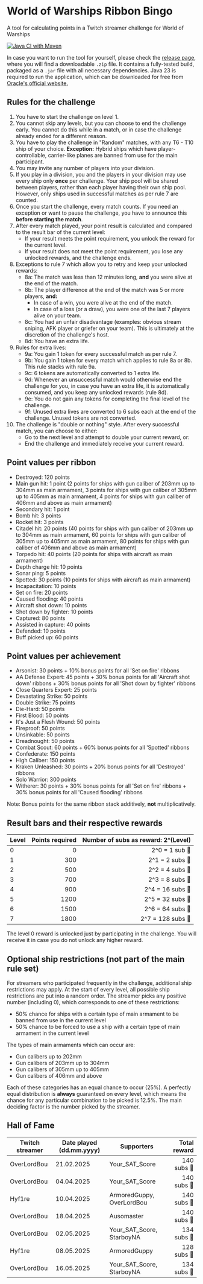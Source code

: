 # World of Warships Ribbon Bingo

A tool for calculating points in a Twitch streamer challenge for World of Warships

[![Java CI with Maven](https://github.com/jbuerkle/WoWsRibbonBingo/actions/workflows/maven.yml/badge.svg?branch=main&event=push)](https://github.com/jbuerkle/WoWsRibbonBingo/actions/workflows/maven.yml)

In case you want to run the tool for yourself, please check
the [release page](https://github.com/jbuerkle/WoWsRibbonBingo/releases), where you will find a downloadable `.zip`
file. It contains a fully-tested build, packaged as a `.jar` file with all necessary dependencies. Java 23 is required
to run the application, which can be downloaded for free
from [Oracle's official website.](https://www.oracle.com/java/technologies/downloads/)

## Rules for the challenge

1. You have to start the challenge on level 1.
2. You cannot skip any levels, but you can choose to end the challenge early. You cannot do this while in a match, or in
   case the challenge already ended for a different reason.
3. You have to play the challenge in "Random" matches, with any T6 - T10 ship of your choice. **Exception:** Hybrid
   ships which have player-controllable, carrier-like planes are banned from use for the main participant.
4. You may invite any number of players into your division.
5. If you play in a division, you and the players in your division may use every ship only **once** per challenge. Your
   ship pool will be shared between players, rather than each player having their own ship pool. However, only ships
   used in successful matches as per rule 7 are counted.
6. Once you start the challenge, every match counts. If you need an exception or want to pause the challenge, you have
   to announce this **before starting the match**.
7. After every match played, your point result is calculated and compared to the result bar of the current level:
    - If your result meets the point requirement, you unlock the reward for the current level.
    - If your result does not meet the point requirement, you lose any unlocked rewards, and the challenge ends.
8. Exceptions to rule 7 which allow you to retry and keep your unlocked rewards:
    - 8a: The match was less than 12 minutes long, **and** you were alive at the end of the match.
    - 8b: The player difference at the end of the match was 5 or more players, **and:**
        - In case of a win, you were alive at the end of the match.
        - In case of a loss (or a draw), you were one of the last 7 players alive on your team.
    - 8c: You had an unfair disadvantage (examples: obvious stream sniping, AFK player or griefer on your team). This is
      ultimately at the discretion of the challenge's host.
    - 8d: You have an extra life.
9. Rules for extra lives:
    - 9a: You gain 1 token for every successful match as per rule 7.
    - 9b: You gain 1 token for every match which applies to rule 8a or 8b. This rule stacks with rule 9a.
    - 9c: 6 tokens are automatically converted to 1 extra life.
    - 9d: Whenever an unsuccessful match would otherwise end the challenge for you, in case you have an extra life, it
      is automatically consumed, and you keep any unlocked rewards (rule 8d).
    - 9e: You do not gain any tokens for completing the final level of the challenge.
    - 9f: Unused extra lives are converted to 6 subs each at the end of the challenge. Unused tokens are not converted.
10. The challenge is "double or nothing" style. After every successful match, you can choose to either:
    - Go to the next level and attempt to double your current reward, or:
    - End the challenge and immediately receive your current reward.

## Point values per ribbon

- Destroyed: 120 points
- Main gun hit: 1 point (2 points for ships with gun caliber of 203mm up to 304mm as main armament, 3 points for ships
  with gun caliber of 305mm up to 405mm as main armament, 4 points for ships with gun caliber of 406mm and above as main
  armament)
- Secondary hit: 1 point
- Bomb hit: 3 points
- Rocket hit: 3 points
- Citadel hit: 20 points (40 points for ships with gun caliber of 203mm up to 304mm as main armament, 60 points for
  ships with gun caliber of 305mm up to 405mm as main armament, 80 points for ships with gun caliber of 406mm and above
  as main armament)
- Torpedo hit: 40 points (20 points for ships with aircraft as main armament)
- Depth charge hit: 10 points
- Sonar ping: 5 points
- Spotted: 30 points (10 points for ships with aircraft as main armament)
- Incapacitation: 10 points
- Set on fire: 20 points
- Caused flooding: 40 points
- Aircraft shot down: 10 points
- Shot down by fighter: 10 points
- Captured: 80 points
- Assisted in capture: 40 points
- Defended: 10 points
- Buff picked up: 60 points

## Point values per achievement

- Arsonist: 30 points + 10% bonus points for all 'Set on fire' ribbons
- AA Defense Expert: 45 points + 30% bonus points for all 'Aircraft shot down' ribbons + 30% bonus points for all 'Shot
  down by fighter' ribbons
- Close Quarters Expert: 25 points
- Devastating Strike: 50 points
- Double Strike: 75 points
- Die-Hard: 50 points
- First Blood: 50 points
- It's Just a Flesh Wound: 50 points
- Fireproof: 50 points
- Unsinkable: 50 points
- Dreadnought: 50 points
- Combat Scout: 60 points + 60% bonus points for all 'Spotted' ribbons
- Confederate: 150 points
- High Caliber: 150 points
- Kraken Unleashed: 30 points + 20% bonus points for all 'Destroyed' ribbons
- Solo Warrior: 300 points
- Witherer: 30 points + 30% bonus points for all 'Set on fire' ribbons + 30% bonus points for all 'Caused flooding'
  ribbons

Note: Bonus points for the same ribbon stack additively, **not** multiplicatively.

## Result bars and their respective rewards

| Level | Points required | Number of subs as reward: 2^(Level) |
|-------|----------------:|------------------------------------:|
| 0     |               0 |                      2^0 = 1 sub 🎁 |
| 1     |             300 |                     2^1 = 2 subs 🎁 |
| 2     |             500 |                     2^2 = 4 subs 🎁 |
| 3     |             700 |                     2^3 = 8 subs 🎁 |
| 4     |             900 |                    2^4 = 16 subs 🎁 |
| 5     |            1200 |                    2^5 = 32 subs 🎁 |
| 6     |            1500 |                    2^6 = 64 subs 🎁 |
| 7     |            1800 |                   2^7 = 128 subs 🎁 |

The level 0 reward is unlocked just by participating in the challenge. You will receive it in case you do not unlock any
higher reward.

## Optional ship restrictions (not part of the main rule set)

For streamers who participated frequently in the challenge, additional ship restrictions may apply. At the start of
every level, all possible ship restrictions are put into a random order. The streamer picks any positive number
(including 0), which corresponds to one of these restrictions:

- 50% chance for ships with a certain type of main armament to be banned from use in the current level
- 50% chance to be forced to use a ship with a certain type of main armament in the current level

The types of main armaments which can occur are:

- Gun calibers up to 202mm
- Gun calibers of 203mm up to 304mm
- Gun calibers of 305mm up to 405mm
- Gun calibers of 406mm and above

Each of these categories has an equal chance to occur (25%). A perfectly equal distribution is **always** guaranteed on
every level, which means the chance for any particular combination to be picked is 12.5%. The main deciding factor is
the number picked by the streamer.

## Hall of Fame

| Twitch streamer | Date played (dd.mm.yyyy) | Supporters                | Total reward |
|-----------------|--------------------------|---------------------------|-------------:|
| OverLordBou     | 21.02.2025               | Your_SAT_Score            |  140 subs 🎁 |
| OverLordBou     | 04.04.2025               | Your_SAT_Score            |  140 subs 🎁 |
| Hyf1re          | 10.04.2025               | ArmoredGuppy, OverLordBou |  140 subs 🎁 |
| OverLordBou     | 18.04.2025               | Ausomaster                |  140 subs 🎁 |
| OverLordBou     | 02.05.2025               | Your_SAT_Score, StarboyNA |  134 subs 🎁 |
| Hyf1re          | 08.05.2025               | ArmoredGuppy              |  128 subs 🎁 |
| OverLordBou     | 16.05.2025               | Your_SAT_Score, StarboyNA |  134 subs 🎁 |
